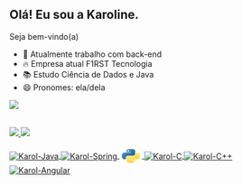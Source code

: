 ## Olá! Eu sou a Karoline. 
Seja bem-vindo(a)

- 💼 Atualmente trabalho com back-end
- 🔥 Empresa atual F1RST Tecnologia
- 📚 Estudo Ciência de Dados e Java
- 😄 Pronomes: ela/dela

<div>
  <a href="https://www.linkedin.com/in/karoline-gomes-de-oliveira-158b11161" target="_blank"><img src="https://img.shields.io/badge/-LinkedIn-%230077B5?style=for-the-     badge&logo=linkedin&logoColor=white" target="_blank"></a> 
</div>

##

<div>
  <a href="https://www.linkedin.com/in/karoline-gomes-de-oliveira-158b11161">
  <img height="170em" src="https://github-readme-stats.vercel.app/api?username=KarolGOli&show_icons=true&theme=vision-friendly-dark&include_all_commits=true&count_private=true"/>
  <img height="170em" src="https://github-readme-stats.vercel.app/api/top-langs/?username=KarolGOli&layout=compact&langs_count=7&theme=vision-friendly-dark"/>
</div>

  
<div style="display: inline_block"><br>
  <img align="center" alt="Karol-Java" height="30" width="40" src="https://cdn.jsdelivr.net/gh/devicons/devicon/icons/java/java-original.svg" />
  <img align="center" alt="Karol-Spring" height="30" width="40" src="https://cdn.jsdelivr.net/gh/devicons/devicon/icons/spring/spring-original-wordmark.svg" />
  <img align="center" alt="Karol-Python" height="30" width="40" src="https://raw.githubusercontent.com/devicons/devicon/master/icons/python/python-original.svg">
  <img align="center" alt="Karol-C" height="30" width="40" src="https://cdn.jsdelivr.net/gh/devicons/devicon/icons/c/c-original.svg" />
  <img align="center" alt="Karol-C++" height="30" width="40" src="https://cdn.jsdelivr.net/gh/devicons/devicon/icons/cplusplus/cplusplus-original.svg" />
  <img align="center" alt="Karol-Angular" height="30" width="40" src="https://cdn.jsdelivr.net/gh/devicons/devicon/icons/angularjs/angularjs-original.svg" />
</div>
  
  ##
